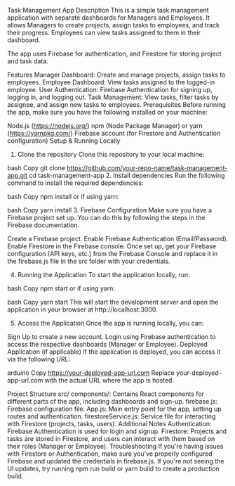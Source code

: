 Task Management App
Description
This is a simple task management application with separate dashboards for Managers and Employees. It allows Managers to create projects, assign tasks to employees, and track their progress. Employees can view tasks assigned to them in their dashboard.

The app uses Firebase for authentication, and Firestore for storing project and task data.

Features
Manager Dashboard: Create and manage projects, assign tasks to employees.
Employee Dashboard: View tasks assigned to the logged-in employee.
User Authentication: Firebase Authentication for signing up, logging in, and logging out.
Task Management: View tasks, filter tasks by assignee, and assign new tasks to employees.
Prerequisites
Before running the app, make sure you have the following installed on your machine:

Node.js (https://nodejs.org/)
npm (Node Package Manager) or yarn (https://yarnpkg.com/)
Firebase account (for Firestore and Authentication configuration)
Setup & Running Locally
1. Clone the repository
Clone this repository to your local machine:

bash
Copy
git clone https://github.com/your-repo-name/task-management-app.git
cd task-management-app
2. Install dependencies
Run the following command to install the required dependencies:

bash
Copy
npm install
or if using yarn:

bash
Copy
yarn install
3. Firebase Configuration
Make sure you have a Firebase project set up. You can do this by following the steps in the Firebase documentation.

Create a Firebase project.
Enable Firebase Authentication (Email/Password).
Enable Firestore in the Firebase console.
Once set up, get your Firebase configuration (API keys, etc.) from the Firebase Console and replace it in the firebase.js file in the src folder with your credentials.

4. Running the Application
To start the application locally, run:

bash
Copy
npm start
or if using yarn:

bash
Copy
yarn start
This will start the development server and open the application in your browser at http://localhost:3000.

5. Access the Application
Once the app is running locally, you can:

Sign Up to create a new account.
Login using Firebase authentication to access the respective dashboards (Manager or Employee).
Deployed Application (if applicable)
If the application is deployed, you can access it via the following URL:

arduino
Copy
https://your-deployed-app-url.com
Replace your-deployed-app-url.com with the actual URL where the app is hosted.

Project Structure
src/
components/: Contains React components for different parts of the app, including dashboards and sign-up.
firebase.js: Firebase configuration file.
App.js: Main entry point for the app, setting up routes and authentication.
firestoreService.js: Service file for interacting with Firestore (projects, tasks, users).
Additional Notes
Authentication: Firebase Authentication is used for login and signup.
Firestore: Projects and tasks are stored in Firestore, and users can interact with them based on their roles (Manager or Employee).
Troubleshooting
If you're having issues with Firestore or Authentication, make sure you've properly configured Firebase and updated the credentials in firebase.js.
If you're not seeing the UI updates, try running npm run build or yarn build to create a production build.
